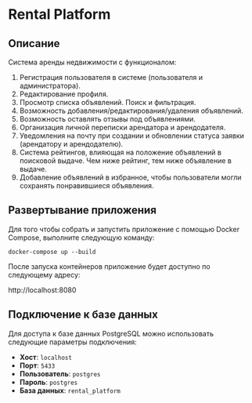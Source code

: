 # Rental Platform

## Описание

Система аренды недвижимости с функционалом:

1. Регистрация пользователя в системе (пользователя и администратора).
2. Редактирование профиля.
3. Просмотр списка объявлений. Поиск и фильтрация.
4. Возможность добавления/редактирования/удаления объявлений.
5. Возможность оставлять отзывы под объявлениями.
6. Организация личной переписки арендатора и арендодателя.
7. Уведомления на почту при создании и обновлении статуса заявки (арендатору и арендодателю).
8. Система рейтингов, влияющая на положение объявлений в поисковой выдаче. Чем ниже рейтинг, тем ниже объявление в выдаче.
9. Добавление объявлений в избранное, чтобы пользователи могли сохранять понравившиеся объявления.

## Развертывание приложения

Для того чтобы собрать и запустить приложение с помощью Docker Compose, выполните следующую команду:

```
docker-compose up --build
```

После запуска контейнеров приложение будет доступно по следующему адресу:

http://localhost:8080

## Подключение к базе данных

Для доступа к базе данных PostgreSQL можно использовать следующие параметры подключения:

- **Хост**: `localhost`
- **Порт**: `5433`
- **Пользователь**: `postgres`
- **Пароль**: `postgres`
- **База данных**: `rental_platform`

